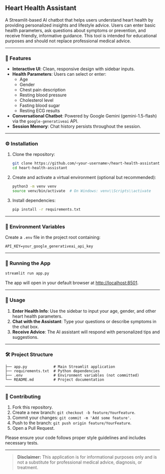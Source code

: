 ## Heart Health Assistant

A Streamlit-based AI chatbot that helps users understand heart health by providing personalized insights and lifestyle advice. Users can enter basic health parameters, ask questions about symptoms or prevention, and receive friendly, informative guidance. This tool is intended for educational purposes and should not replace professional medical advice.

---

### 🔧 Features

- **Interactive UI**: Clean, responsive design with sidebar inputs.
- **Health Parameters**: Users can select or enter:
  - Age
  - Gender
  - Chest pain description
  - Resting blood pressure
  - Cholesterol level
  - Fasting blood sugar
  - Resting ECG results
- **Conversational Chatbot**: Powered by Google Gemini (gemini-1.5-flash) via the `google-generativeai` API.
- **Session Memory**: Chat history persists throughout the session.

---

### ⚙️ Installation

1. Clone the repository:
   ```bash
   git clone https://github.com/<your-username>/heart-health-assistant.git
   cd heart-health-assistant
   ```
2. Create and activate a virtual environment (optional but recommended):
   ```bash
   python3 -m venv venv
   source venv/bin/activate  # On Windows: venv\\Scripts\\activate
   ```
3. Install dependencies:
   ```bash
   pip install -r requirements.txt
   ```

---

### 🔐 Environment Variables

Create a `.env` file in the project root containing:
```env
API_KEY=your_google_generativeai_api_key
```

---

### 🚀 Running the App

```bash
streamlit run app.py
```

The app will open in your default browser at [http://localhost:8501](http://localhost:8501).

---

### 💬 Usage

1. **Enter Health Info**: Use the sidebar to input your age, gender, and other heart health parameters.
2. **Chat with the Assistant**: Type your questions or describe symptoms in the chat box.
3. **Receive Advice**: The AI assistant will respond with personalized tips and suggestions.

---

### 🛠️ Project Structure

```
├── app.py            # Main Streamlit application
├── requirements.txt  # Python dependencies
├── .env              # Environment variables (not committed)
└── README.md         # Project documentation
```

---

### 🤝 Contributing

1. Fork this repository.
2. Create a new branch: `git checkout -b feature/YourFeature`.
3. Commit your changes: `git commit -m 'Add some feature'`.
4. Push to the branch: `git push origin feature/YourFeature`.
5. Open a Pull Request.

Please ensure your code follows proper style guidelines and includes necessary tests.

---

> **Disclaimer:** This application is for informational purposes only and is not a substitute for professional medical advice, diagnosis, or treatment.

